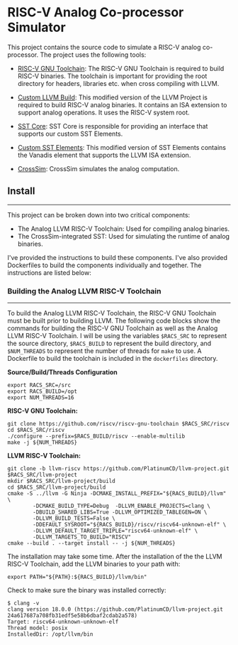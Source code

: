 # RISC-V Analog Co-processor Simulator

This project contains the source code to simulate a RISC-V analog co-processor. The project uses the following tools:

- [RISC-V GNU Toolchain](https://github.com/riscv/riscv-gnu-toolchain): The RISC-V GNU Toolchain is required to build RISC-V binaries. The toolchain is important for providing the root directory for headers, libraries etc. when cross compiling with LLVM.

- [Custom LLVM Build](https://github.com/PlatinumCD/llvm-project/tree/llvm-riscv): This modified version of the LLVM Project is required to build RISC-V analog binaries. It contains an ISA extension to support analog operations. It uses the RISC-V system root.

- [SST Core](https://github.com/sstsimulator/sst-core): SST Core is responsible for providing an interface that supports our custom SST Elements. 

- [Custom SST Elements](https://github.com/PlatinumCD/sst-elements/tree/basic_rocc): This modified version of SST Elements contains the Vanadis element that supports the LLVM ISA extension.  

- [CrossSim](https://github.com/sandialabs/cross-sim): CrossSim simulates the analog computation. 

## Install
---

This project can be broken down into two critical components:

- The Analog LLVM RISC-V Toolchain: Used for compiling analog binaries.
- The CrossSim-integrated SST: Used for simulating the runtime of analog binaries.

I've provided the instructions to build these components. I've also provided Dockerfiles to build the components individually and together. The instructions are listed below:

### Building the Analog LLVM RISC-V Toolchain
---

To build the Analog LLVM RISC-V Toolchain, the RISC-V GNU Toolchain must be built prior to building LLVM. The following code blocks show the commands for building the RISC-V GNU Toolchain as well as the Analog LLVM RISC-V Toolchain. I will be using the variables `$RACS_SRC` to represent the source directory, `$RACS_BUILD` to represent the build directory, and `$NUM_THREADS` to represent the number of threads for `make` to use. A Dockerfile to build the toolchain is included in the `dockerfiles` directory. 

__Source/Build/Threads Configuration__
```
export RACS_SRC=/src
export RACS_BUILD=/opt
export NUM_THREADS=16
```

__RISC-V GNU Toolchain:__
```
git clone https://github.com/riscv/riscv-gnu-toolchain $RACS_SRC/riscv
cd $RACS_SRC/riscv
./configure --prefix=$RACS_BUILD/riscv --enable-multilib
make -j ${NUM_THREADS}
```

__LLVM RISC-V Toolchain:__
```
git clone -b llvm-riscv https://github.com/PlatinumCD/llvm-project.git $RACS_SRC/llvm-project
mkdir $RACS_SRC/llvm-project/build
cd $RACS_SRC/llvm-project/build
cmake -S ../llvm -G Ninja -DCMAKE_INSTALL_PREFIX="${RACS_BUILD}/llvm" \
        -DCMAKE_BUILD_TYPE=Debug  -DLLVM_ENABLE_PROJECTS=clang \
        -DBUILD_SHARED_LIBS=True -DLLVM_OPTIMIZED_TABLEGEN=ON \
        -DLLVM_BUILD_TESTS=False \
        -DDEFAULT_SYSROOT="${RACS_BUILD}/riscv/riscv64-unknown-elf" \
        -DLLVM_DEFAULT_TARGET_TRIPLE="riscv64-unknown-elf" \
        -DLLVM_TARGETS_TO_BUILD="RISCV"
cmake --build . --target install -- -j ${NUM_THREADS}
```

The installation may take some time. After the installation of the the LLVM RISC-V Toolchain, add the LLVM binaries to your path with:
```
export PATH="${PATH}:${RACS_BUILD}/llvm/bin"
```

Check to make sure the binary was installed correctly:
```
$ clang -v
clang version 18.0.0 (https://github.com/PlatinumCD/llvm-project.git 24a617687a708fb31edf5e58b6dbaf2cdab2a578)
Target: riscv64-unknown-unknown-elf
Thread model: posix
InstalledDir: /opt/llvm/bin
```

